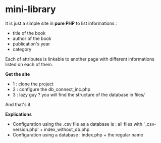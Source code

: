 # mini-library
It is just a simple site in **pure PHP** to list informations :
* title of the book
* author of the book
* publication's year
* category

Each of attributes is linkable to another page with different informations listed on each of them.

**Get the site**
* 1 : clone the project 
* 2 : configure the db_connect_inc.php
* 3 : lazy guy ? you will find the structure of the database in files/

And that's it.

**Explications**

- Configuration using the .csv file as a database is : all files with '_csv-version.php' + index_without_db.php
- Configuration using a database : index.php + the regular name
